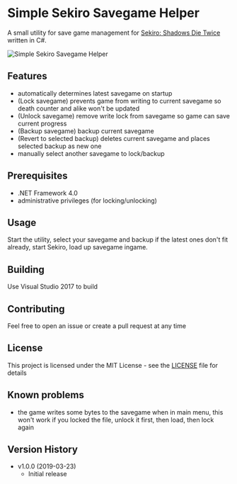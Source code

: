 # Simple Sekiro Savegame Helper

A small utility for save game management for [Sekiro: Shadows Die Twice](https://www.sekirothegame.com/) written in C#.

![Simple Sekiro Savegame Helper](https://camo.githubusercontent.com/474b6cc9d806151b8cedd37961bc7533014c808c/68747470733a2f2f692e696d6775722e636f6d2f306d52714b43382e706e67)

## Features

* automatically determines latest savegame on startup
* (Lock savegame) prevents game from writing to current savegame so death counter and alike won't be updated
* (Unlock savegame) remove write lock from savegame so game can save current progress
* (Backup savegame) backup current savegame
* (Revert to selected backup) deletes current savegame and places selected backup as new one
* manually select another savegame to lock/backup

## Prerequisites

* .NET Framework 4.0
* administrative privileges (for locking/unlocking)

## Usage

Start the utility, select your savegame and backup if the latest ones don't fit already, start Sekiro, load up savegame ingame.

## Building

Use Visual Studio 2017 to build

## Contributing

Feel free to open an issue or create a pull request at any time

## License

This project is licensed under the MIT License - see the [LICENSE](LICENSE) file for details

## Known problems

* the game writes some bytes to the savegame when in main menu, this won't work if you locked the file, unlock it first, then load, then lock again

## Version History

* v1.0.0 (2019-03-23)
  * Initial release
